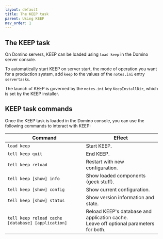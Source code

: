 ```yaml
---
layout: default
title: The KEEP task
parent: Using KEEP
nav_order: 1
---
```


## The KEEP task

On Domino servers, KEEP can be loaded using `load keep` in the Domino server console.

To automatically start KEEP on server start, the mode of operation you want for a production system, add `keep` to the values of the `notes.ini` entry `servertasks`.

The launch of KEEP is governed by the `notes.ini` key `KeepInstallDir`, which is set by the KEEP installer.

## KEEP task commands

Once the KEEP task is loaded in the Domino console, you can use the following commands to interact with KEEP:

| Command                                           | Effect                                        |
| ------------------------------------------------- | --------------------------------------------- |
| `load keep`                                       | Start KEEP.                                   |
| `tell keep quit`                                  | End KEEP.                                     |
| `tell keep reload`                                | Restart with new configuration.               |
| `tell keep [show] info`                           | Show loaded components (geek stuff).           |
| `tell keep [show] config`                         | Show current configuration.                    |
| `tell keep [show] status`                         | Show version information and state.            |
| `tell keep reload cache [database] [application]` | Reload KEEP's database and application cache.<br>Leave off optional parameters for both. |
